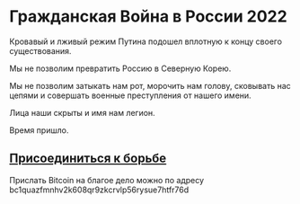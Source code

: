 # Гражданская Война в России 2022

Кровавый и лживый режим Путина подошел вплотную к концу своего существования.

Мы не позволим превратить Россию в Северную Корею.

Мы не позволим затыкать нам рот, морочить нам голову, сковывать нас цепями и совершать военные преступления от нашего имени.

Лица наши скрыты и имя нам легион.

Время пришло.

## [Присоединиться к борьбе](https://forms.gle/nBBXoQ5WSca9Xe6f9)



Прислать Bitcoin на благое дело можно по адресу bc1quazfmnhv2k608qr9zkcrvlp56rysue7htfr76d
